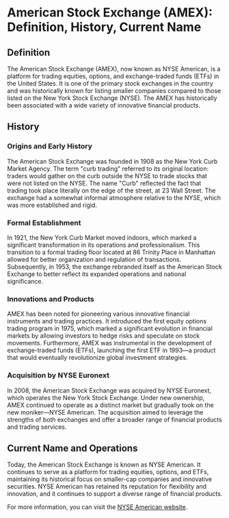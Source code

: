 # American Stock Exchange (AMEX): Definition, History, Current Name

## Definition

The American Stock Exchange (AMEX), now known as NYSE American, is a platform for trading equities, options, and exchange-traded funds (ETFs) in the United States. It is one of the primary stock exchanges in the country and was historically known for listing smaller companies compared to those listed on the New York Stock Exchange (NYSE). The AMEX has historically been associated with a wide variety of innovative financial products.

## History

### Origins and Early History

The American Stock Exchange was founded in 1908 as the New York Curb Market Agency. The term "curb trading" referred to its original location: traders would gather on the curb outside the NYSE to trade stocks that were not listed on the NYSE. The name "Curb" reflected the fact that trading took place literally on the edge of the street, at 23 Wall Street. The exchange had a somewhat informal atmosphere relative to the NYSE, which was more established and rigid.

### Formal Establishment

In 1921, the New York Curb Market moved indoors, which marked a significant transformation in its operations and professionalism. This transition to a formal trading floor located at 86 Trinity Place in Manhattan allowed for better organization and regulation of transactions. Subsequently, in 1953, the exchange rebranded itself as the American Stock Exchange to better reflect its expanded operations and national significance.

### Innovations and Products

AMEX has been noted for pioneering various innovative financial instruments and trading practices. It introduced the first equity options trading program in 1975, which marked a significant evolution in financial markets by allowing investors to hedge risks and speculate on stock movements. Furthermore, AMEX was instrumental in the development of exchange-traded funds (ETFs), launching the first ETF in 1993—a product that would eventually revolutionize global investment strategies.

### Acquisition by NYSE Euronext

In 2008, the American Stock Exchange was acquired by NYSE Euronext, which operates the New York Stock Exchange. Under new ownership, AMEX continued to operate as a distinct market but gradually took on the new moniker—NYSE American. The acquisition aimed to leverage the strengths of both exchanges and offer a broader range of financial products and trading services.

## Current Name and Operations

Today, the American Stock Exchange is known as NYSE American. It continues to serve as a platform for trading equities, options, and ETFs, maintaining its historical focus on smaller-cap companies and innovative securities. NYSE American has retained its reputation for flexibility and innovation, and it continues to support a diverse range of financial products.

For more information, you can visit the [NYSE American website](https://www.nyse.com/markets/nyse-american).